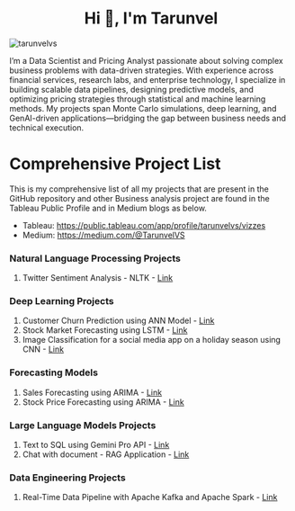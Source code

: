 
<h1 align="center">Hi 👋, I'm Tarunvel</h1>

<p align="left"> <img src="https://komarev.com/ghpvc/?username=tarunvelvs&label=Profile%20views&color=0e75b6&style=flat" alt="tarunvelvs" /> </p>

<p> I’m a Data Scientist and Pricing Analyst passionate about solving complex business problems with data-driven strategies. With experience across financial services, research labs, and enterprise technology, I specialize in building scalable data pipelines, designing predictive models, and optimizing pricing strategies through statistical and machine learning methods. My projects span Monte Carlo simulations, deep learning, and GenAI-driven applications—bridging the gap between business needs and technical execution. </p>


# Comprehensive Project List


This is my comprehensive list of all my projects that are present in the GitHub repository and other Business analysis project are found in the Tableau Public Profile and in Medium blogs as below.

* Tableau: https://public.tableau.com/app/profile/tarunvelvs/vizzes
* Medium: https://medium.com/@TarunvelVS

### Natural Language Processing Projects

1. Twitter Sentiment Analysis - NLTK - [Link](https://github.com/TarunvelVS/Machine_Learning_Projects/blob/main/Twitter_Sentiment_Analysis_Using_NLP.ipynb)

### Deep Learning Projects

1. Customer Churn Prediction using ANN Model - [Link](https://github.com/TarunvelVS/Machine_Learning_Projects/blob/main/Customer_Churn_Model_Using_ANN.ipynb)
2. Stock Market Forecasting using LSTM - [Link](https://github.com/TarunvelVS/GenAI_DL_NLP_Projects/blob/main/LSTM_Model_for_Stock_Market_Forecasting.ipynb)
3. Image Classification for a social media app on a holiday season using CNN - [Link](https://github.com/TarunvelVS/GenAI_DL_NLP_Projects/blob/main/Holiday_Season_Image_Clasification_CNN%20(HackerEarth).ipynb)

### Forecasting Models

1. Sales Forecasting using ARIMA - [Link](https://github.com/TarunvelVS/Forecasting_Model/blob/main/Sales_Forecasting.ipynb)
2. Stock Price Forecasting using ARIMA - [Link](https://github.com/TarunvelVS/Forecasting_Model/blob/main/Stock_Price_Forecasting.ipynb)

### Large Language Models Projects

1. Text to SQL using Gemini Pro API - [Link](https://github.com/TarunvelVS/GenAI_DL_NLP_Projects/tree/main/Text_To_SQL)
2. Chat with document - RAG Application - [Link](https://github.com/TarunvelVS/RAG_LLM_Models/tree/main/Version%201)

### Data Engineering Projects
1. Real-Time Data Pipeline with Apache Kafka and Apache Spark - [Link](https://github.com/TarunvelVS/ETL_Data_Engineering/tree/main/Real-Time%20Data%20Pipeline%20with%20Apache%20Kafka%20and%20Apache%20Spark)
